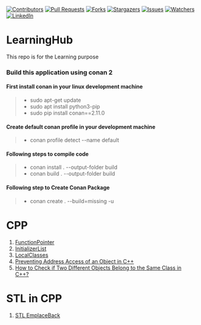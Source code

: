 [![Contributors][contributors-shield]][contributors-url]
[![Pull Requests][pull-requests-shield]][pull-requests-url]
[![Forks][forks-shield]][forks-url]
[![Stargazers][stargazers-shield]][stargazers-url]
[![Issues][issues-shield]][issues-url]
[![Watchers][watchers-shield]][watchers-url]
[![LinkedIn][linkedin-shield]][linkedin-url]

[contributors-shield]: https://img.shields.io/github/contributors/jignesh-kumar/LearningHub.svg?style=for-the-badge
[contributors-url]: https://github.com/jignesh-kumar/LearningHub/graphs/contributors
[pull-requests-shield]: https://img.shields.io/github/issues-pr/jignesh-kumar/LearningHub.svg?style=for-the-badge
[pull-requests-url]: https://github.com/jignesh-kumar/LearningHub/pulls
[forks-shield]: https://img.shields.io/github/forks/jignesh-kumar/LearningHub.svg?style=for-the-badge
[forks-url]: https://github.com/jignesh-kumar/LearningHub/network/members
[stargazers-shield]: https://img.shields.io/github/stars/jignesh-kumar/LearningHub.svg?style=for-the-badge
[stargazers-url]: https://github.com/jignesh-kumar/LearningHub/stargazers
[issues-shield]: https://img.shields.io/github/issues/jignesh-kumar/LearningHub.svg?style=for-the-badge
[issues-url]: https://github.com/jignesh-kumar/LearningHub/issues
[watchers-shield]: https://img.shields.io/github/watchers/jignesh-kumar/LearningHub.svg?style=for-the-badge
[watchers-url]: https://github.com/jignesh-kumar/LearningHub/watchers
[linkedin-shield]: https://img.shields.io/badge/-LinkedIn-black.svg?style=for-the-badge&logo=linkedin&colorB=555
[linkedin-url]: https://www.linkedin.com/in/jigneshkumar-vadaviya/


# LearningHub
This repo is for the Learning purpose

### Build this application using conan 2

#### First install conan in your linux development machine
> - sudo apt-get update
> - sudo apt install python3-pip
> - sudo pip install conan==2.11.0

#### Create default conan profile in your development machine
> - conan profile detect --name default

#### Following steps to compile code
> - conan install . --output-folder build
> - conan build . --output-folder build

#### Following step to Create Conan Package
> - conan create . --build=missing -u

#
# CPP
1.  [FunctionPointer](https://github.com/jignesh-kumar/LearningHub/tree/main/CPP/FunctionPointer/README.md)
2.  [InitializerList](https://github.com/jignesh-kumar/LearningHub/tree/main/CPP/InitializerList)
3.  [LocalClasses](https://github.com/jignesh-kumar/LearningHub/tree/main/CPP/LocalClasses)
4.  [Preventing Address Access of an Object in C++](https://github.com/jignesh-kumar/LearningHub/tree/main/CPP/Miscellaneous/PreventingAddressAccessOfAnObjectInCpp/README.md)
5.  [How to Check if Two Different Objects Belong to the Same Class in C++?](https://github.com/jignesh-kumar/LearningHub/tree/main/CPP/Miscellaneous/TypeId/README.md)

# STL in CPP
1.  [STL EmplaceBack](https://github.com/jignesh-kumar/LearningHub/tree/main/CPP/STL/EmplaceBack/README.md)
